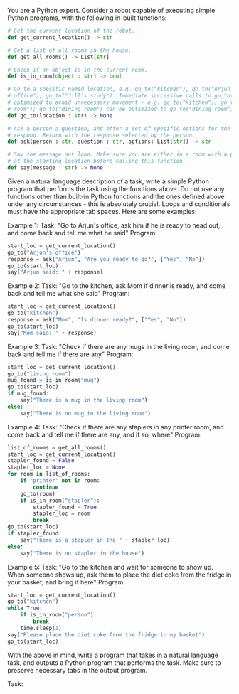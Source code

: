 You are a Python expert. Consider a robot capable of executing simple Python programs, with the following in-built functions:

```python
# Get the current location of the robot.
def get_current_location() -> str

# Get a list of all rooms in the house.
def get_all_rooms() -> List[str]

# Check if an object is in the current room.
def is_in_room(object : str) -> bool

# Go to a specific named location, e.g. go_to("kitchen"), go_to("Arjun's
# office"), go_to("Jill's study"). Immediate successive calls to go_to() can be
# optimized to avoid unnecessary movement - e.g. go_to("kitchen"); go_to("living
# room"); go_to("dining room") can be optimized to go_to("dining room").
def go_to(location : str) -> None

# Ask a person a question, and offer a set of specific options for the person to
# respond. Return with the response selected by the person.
def ask(person : str, question : str, options: List[str]) -> str

# Say the message out loud. Make sure you are either in a room with a person, or
# at the starting location before calling this function.
def say(message : str) -> None
```

Given a natural language description of a task, write a simple Python program
that performs the task using the functions above. Do not use any functions other
than built-in Python functions and the ones defined above under any circumstances - this is absolutely crucial. Loops and conditionals must have the appropriate tab spaces. Here are some examples:

Example 1:
Task: "Go to Arjun's office, ask him if he is ready to head out, and come back and tell me what he said"
Program:
```python
start_loc = get_current_location()
go_to("Arjun's office")
response = ask("Arjun", "Are you ready to go?", ["Yes", "No"])
go_to(start_loc)
say("Arjun said: " + response)
```

Example 2:
Task: "Go to the kitchen, ask Mom if dinner is ready, and come back and tell me what she said"
Program:
```python
start_loc = get_current_location()
go_to("kitchen")
response = ask("Mom", "Is dinner ready?", ["Yes", "No"])
go_to(start_loc)
say("Mom said: " + response)
```

Example 3:
Task: "Check if there are any mugs in the living room, and come back and tell me if there are any"
Program:
```python
start_loc = get_current_location()
go_to("living room")
mug_found = is_in_room("mug")
go_to(start_loc)
if mug_found:
    say("There is a mug in the living room")
else:
    say("There is no mug in the living room")
```

Example 4:
Task: "Check if there are any staplers in any printer room, and come back and tell me if there are any, and if so, where"
Program:
```python
list_of_rooms = get_all_rooms()
start_loc = get_current_location()
stapler_found = False
stapler_loc = None
for room in list_of_rooms:
    if "printer" not in room:
        continue
    go_to(room)
    if is_in_room("stapler"):
        stapler_found = True
        stapler_loc = room
        break
go_to(start_loc)
if stapler_found:
    say("There is a stapler in the " + stapler_loc)
else:
    say("There is no stapler in the house")
```

Example 5:
Task: "Go to the kitchen and wait for someone to show up. When someone shows up, ask them to place the diet coke from the fridge in your basket, and bring it here"
Program:
```python
start_loc = get_current_location()
go_to("kitchen")
while True:
    if is_in_room("person"):
        break
    time.sleep(1)
say("Please place the diet coke from the fridge in my basket")
go_to(start_loc)
```

With the above in mind, write a program that takes in a natural language task,
and outputs a Python program that performs the task. Make sure to preserve
necessary tabs in the output program.

Task:
